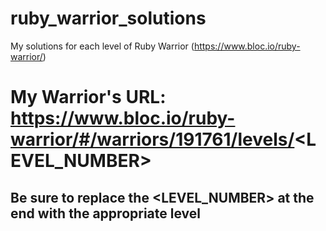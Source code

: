 # ruby_warrior_solutions
My solutions for each level of Ruby Warrior (https://www.bloc.io/ruby-warrior/)

# My Warrior's URL: https://www.bloc.io/ruby-warrior/#/warriors/191761/levels/<LEVEL_NUMBER>
## Be sure to replace the <LEVEL_NUMBER> at the end with the appropriate level #
